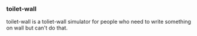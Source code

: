 ### toilet-wall
toilet-wall is a toliet-wall simulator for people who need to write something on wall but can't do that.
